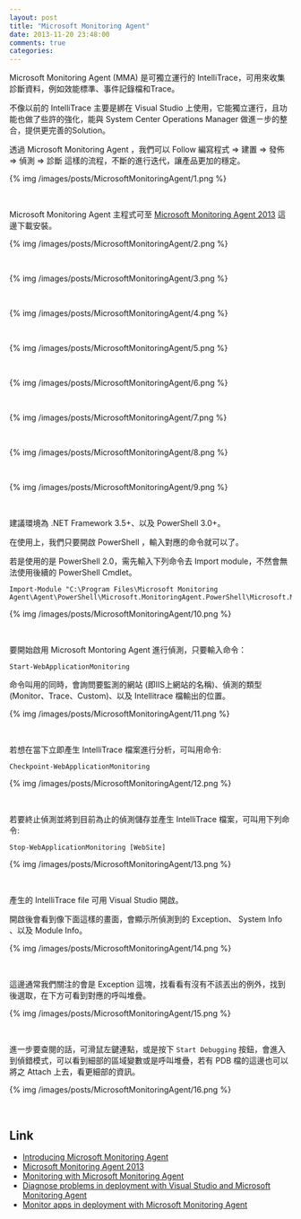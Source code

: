 ```yaml
---
layout: post
title: "Microsoft Monitoring Agent"
date: 2013-11-20 23:48:00
comments: true
categories: 
---
```


Microsoft Monitoring Agent (MMA) 是可獨立運行的 IntelliTrace，可用來收集診斷資料，例如效能標準、事件記錄檔和Trace。  

<!--More-->

不像以前的 IntelliTrace 主要是綁在 Visual Studio 上使用，它能獨立運行，且功能也做了些許的強化，能與 System Center Operations Manager 做進ㄧ步的整合，提供更完善的Solution。   

透過 Microsoft Monitoring Agent ，我們可以 Follow  編寫程式 => 建置 => 發佈 => 偵測 => 診斷 這樣的流程，不斷的進行迭代，讓產品更加的穩定。  

{% img /images/posts/MicrosoftMonitoringAgent/1.png %}

<br/>

Microsoft Monitoring Agent 主程式可至 [Microsoft Monitoring Agent 2013](http://www.microsoft.com/en-us/download/details.aspx?id=40316) 這邊下載安裝。  

{% img /images/posts/MicrosoftMonitoringAgent/2.png %}

<br/>

{% img /images/posts/MicrosoftMonitoringAgent/3.png %}

<br/>

{% img /images/posts/MicrosoftMonitoringAgent/4.png %}

<br/>

{% img /images/posts/MicrosoftMonitoringAgent/5.png %}

<br/>

{% img /images/posts/MicrosoftMonitoringAgent/6.png %}

<br/>

{% img /images/posts/MicrosoftMonitoringAgent/7.png %}

<br/>

{% img /images/posts/MicrosoftMonitoringAgent/8.png %}

<br/>

{% img /images/posts/MicrosoftMonitoringAgent/9.png %}

<br/>

建議環境為 .NET Framework 3.5+、以及 PowerShell 3.0+。


在使用上，我們只要開啟 PowerShell ，輸入對應的命令就可以了。  

若是使用的是 PowerShell 2.0，需先輸入下列命令去 Import module，不然會無法使用後續的 PowerShell Cmdlet。

    Import-Module "C:\Program Files\Microsoft Monitoring Agent\Agent\PowerShell\Microsoft.MonitoringAgent.PowerShell\Microsoft.MonitoringAgent.PowerShell.dll"

{% img /images/posts/MicrosoftMonitoringAgent/10.png %}

<br/>

要開始啟用 Microsoft Montoring Agent 進行偵測，只要輸入命令：

    Start-WebApplicationMonitoring


命令叫用的同時，會詢問要監測的網站 (即IIS上網站的名稱)、偵測的類型 (Monitor、Trace、Custom)、以及 Intellitrace 檔輸出的位置。

{% img /images/posts/MicrosoftMonitoringAgent/11.png %}

<br/>

若想在當下立即產生 IntelliTrace 檔案進行分析，可叫用命令:

    Checkpoint-WebApplicationMonitoring

{% img /images/posts/MicrosoftMonitoringAgent/12.png %}

<br/>

若要終止偵測並將到目前為止的偵測儲存並產生 IntelliTrace 檔案，可叫用下列命令:

    Stop-WebApplicationMonitoring [WebSite]

{% img /images/posts/MicrosoftMonitoringAgent/13.png %}

<br/>

產生的 IntelliTrace file 可用 Visual Studio 開啟。  

開啟後會看到像下面這樣的畫面，會顯示所偵測到的 Exception、 System Info 、以及 Module Info。

{% img /images/posts/MicrosoftMonitoringAgent/14.png %}

<br/>

這邊通常我們關注的會是 Exception 這塊，找看看有沒有不該丟出的例外，找到後選取，在下方可看到對應的呼叫堆疊。  

{% img /images/posts/MicrosoftMonitoringAgent/15.png %}

<br/>

進一步要查閱的話，可滑鼠左鍵連點，或是按下 `Start Debugging` 按鈕，會進入到偵錯模式，可以看到細部的區域變數或是呼叫堆疊，若有 PDB 檔的這邊也可以將之 Attach 上去，看更細部的資訊。

{% img /images/posts/MicrosoftMonitoringAgent/16.png %}

<br/>

Link
----
* [Introducing Microsoft Monitoring Agent](http://blogs.msdn.com/b/visualstudioalm/archive/2013/09/20/introducing-microsoft-monitoring-agent.aspx)
* [Microsoft Monitoring Agent 2013](http://www.microsoft.com/en-us/download/details.aspx?id=40316)
* [Monitoring with Microsoft Monitoring Agent](http://technet.microsoft.com/en-us/library/dn465153.aspx)
* [Diagnose problems in deployment with Visual Studio and Microsoft Monitoring Agent](http://msdn.microsoft.com/library/dn449058\(v=vs.120\).aspx)
* [Monitor apps in deployment with Microsoft Monitoring Agent](http://msdn.microsoft.com/en-us/library/vstudio/hh398365.aspx)
